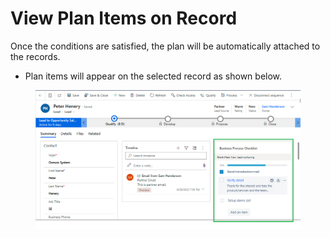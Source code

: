 # View Plan Items on Record

Once the conditions are satisfied, the plan will be automatically attached to the records.

* Plan items will appear on the selected record as shown below.

<figure><img src="../../../.gitbook/assets/View Plan Items.png" alt=""><figcaption></figcaption></figure>
